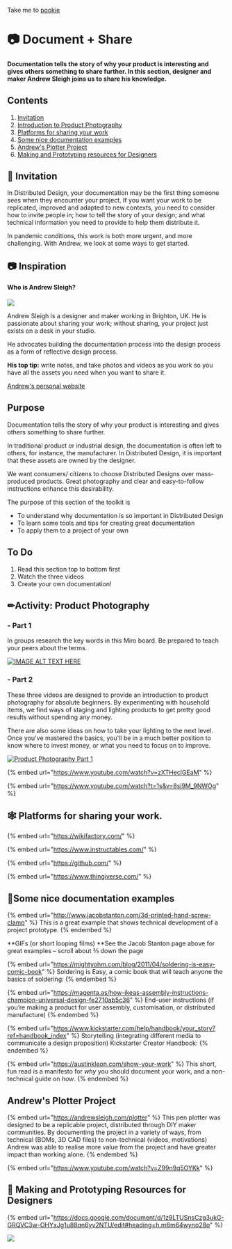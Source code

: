 Take me to [pookie](#pookie)

# 📷 Document + Share
####   Documentation tells the story of why your product is interesting and gives others something to share further. In this section, designer and maker Andrew Sleigh joins us to share his knowledge.

## Contents

1. [Invitation](documenting-your-work-1.md#invitation)
2. [Introduction to Product Photography](documenting-your-work-1.md#introduction-to-product-photography)
3. [Platforms for sharing your work](documenting-your-work-1.md#platforms-for-sharing-your-work.)
4. [Some nice documentation examples](documenting-your-work-1.md#some-nice-documentation-examples)
5. [Andrew's Plotter Project](documenting-your-work-1.md#andrews-plotter-project)
6. [Making and Prototyping resources for Designers](documenting-your-work-1.md#making-and-prototyping-resources-for-designers)

## :dart: **Invitation**

In Distributed Design, your documentation may be the first thing someone sees when they encounter your project. If you want your work to be replicated, improved and adapted to new contexts, you need to consider how to invite people in; how to tell the story of your design; and what technical information you need to provide to  help them distribute it.

In pandemic conditions, this work is both more urgent, and more challenging. With Andrew, we look at some ways to get started.

## 📷 Inspiration
####  Who is Andrew Sleigh?
![](https://raw.githubusercontent.com/OtherToday/pgcap_toolkit/main/.gitbook/assets/DSC03179-sm.jpeg)

Andrew Sleigh is a designer and maker working in Brighton, UK. He is passionate about sharing your work; without sharing, your project just exists on a desk in your studio.

He advocates building the documentation process into the design process as a form of reflective design process.&#x20;

**His top tip:** write notes, and take photos and videos as you work so you have all the assets you need when you want to share it.

[Andrew's personal website](https://andrewsleigh.com)

## Purpose
Documentation tells the story of why your product is interesting and gives others something to share further.

In traditional product or industrial design, the documentation is often left to others, for instance, the manufacturer.  In Distributed Design, it is important that these assets are owned by the designer.&#x20;

We want consumers/ citizens to choose Distributed Designs over mass-produced products. Great photography and clear and easy-to-follow instructions enhance this desirability.

The purpose of this section of the toolkit is

* To understand why documentation is so important in Distributed Design
* To learn some tools and tips for creating great documentation
* To apply them to a project of your own


## To Do
1. Read this section top to bottom first
2. Watch the three videos
3. Create your own documentation!


## ✏Activity: Product Photography

### - Part 1

In groups research the key words in this Miro board. Be prepared to teach your peers about the terms.

[![IMAGE ALT TEXT HERE](https://github.com/OtherToday/pgcap_toolkit/blob/main/.gitbook/assets/Screenshot%202021-10-31%207.04.00%20PM.png?raw=true)](https://miro.com/app/board/o9J_lmtI5rg=?invite_link_id=894671888078)

### - Part 2

These three videos are designed to provide an introduction to product photography for absolute beginners. By experimenting with household items, we find ways of staging and lighting products to get pretty good results without spending any money.

There are also some ideas on how to take your lighting to the next level. Once you've mastered the basics, you'll be in a much better position to know where to invest money, or what you need to focus on to improve.&#x20;

[![Product Photography Part 1](https://github.com/OtherToday/pgcap_toolkit/blob/main/.gitbook/assets/andrew_yt_part1.png)](https://www.youtube.com/watch?t=51s&v=narXsEuGsA4)

{% embed url="https://www.youtube.com/watch?v=zXTHeclGEaM" %}

{% embed url="https://www.youtube.com/watch?t=1s&v=8si9M_9NWOg" %}

## &#x20;🕸 Platforms for sharing your work.

{% embed url="https://wikifactory.com/" %}

{% embed url="https://www.instructables.com/" %}

{% embed url="https://github.com/" %}

{% embed url="https://www.thingiverse.com/" %}

## &#x20;👀Some nice documentation examples

{% embed url="http://www.jacobstanton.com/3d-printed-hand-screw-clamp" %}
This is a great example that shows technical development of a project prototype.
{% endembed %}

**GIFs (or short looping films) **See the Jacob Stanton page above for great examples – scroll about ⅔ down the page

{% embed url="https://mightyohm.com/blog/2011/04/soldering-is-easy-comic-book" %}
Soldering is Easy, a comic book that will teach anyone the basics of soldering:&#x20;
{% endembed %}

{% embed url="https://magenta.as/how-ikeas-assembly-instructions-champion-universal-design-fe2710ab5c36" %}
End-user instructions (if you’re making a product for user assembly, customisation, or distributed manufacture)
{% endembed %}

{% embed url="https://www.kickstarter.com/help/handbook/your_story?ref=handbook_index" %}
Storytelling (integrating different media to communicate a design proposition) Kickstarter Creator Handbook:&#x20;
{% endembed %}

{% embed url="https://austinkleon.com/show-your-work" %}
This short, fun read is a manifesto for _why_ you should document your work, and a non-technical guide on _how_.
{% endembed %}



## Andrew's Plotter Project

{% embed url="https://andrewsleigh.com/plotter" %}
This pen plotter was designed to be a replicable project, distributed through DIY maker communities. By documenting the project in a variety of ways, from technical (BOMs, 3D CAD files) to non-technical (videos, motivations) Andrew was able to realise more value from the project and have greater impact than working alone.
{% endembed %}

{% embed url="https://www.youtube.com/watch?v=Z99n9q5OYKk" %}

## 📝 Making and Prototyping Resources for Designers

{% embed url="https://docs.google.com/document/d/1z9LTUSnsCzg3ukG-GRQVC3w-OHYxJg1u88qn6yv2NTU/edit#heading=h.m6m64wyno28o" %}




![](<../.gitbook/assets/image (41).png>)

<a name="pookie"></a>
                                                    
                                                                                                                          
                                                                                                                          
                                                                                                                          






